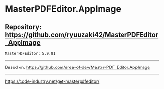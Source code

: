 
# MasterPDFEditor.AppImage

## Repository: https://github.com/ryuuzaki42/MasterPDFEditor_AppImage
    MasterPDFEditor: 5.9.81

---
Based on: https://github.com/area-of-dev/Master-PDF-Editor.AppImage

---
https://code-industry.net/get-masterpdfeditor/
